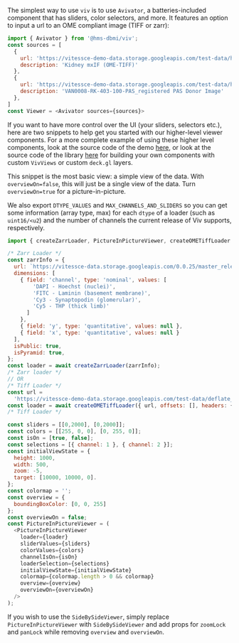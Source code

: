 The simplest way to use `viv` is to use `Avivator`, a batteries-included component that has sliders, color selectors, and more. It features an option to input a url to an OME compliant image (TIFF or zarr):

```javascript
import { Avivator } from '@hms-dbmi/viv';
const sources = [
  {
    url: 'https://vitessce-demo-data.storage.googleapis.com/test-data/hubmap/pyramid_0.0.2/spraggins.ome.tif',
    description: 'Kidney mxIF (OME-TIFF)'
  },
  {
    url: 'https://vitessce-demo-data.storage.googleapis.com/test-data/hubmap/test/VAN0008-RK-403-100-PAS_registered.ome.tif',
    description: 'VAN0008-RK-403-100-PAS_registered PAS Donor Image'
  },
]
const Viewer = <Avivator sources={sources}>
```

If you want to have more control over the UI (your sliders, selectors etc.), here are two snippets to help get you started with our higher-level viewer components. For a more complete example of using these higher level components, look at the source code of the demo [here](https://github.com/hms-dbmi/viv/blob/master/demo/src/App.js), or look at the source code of the library [here](https://github.com/hms-dbmi/viv/tree/master/src) for building your own components with custom `VivViews` or custom `deck.gl` layers.

This snippet is the most basic view: a simple view of the data. With `overviewOn=false`, this will just be a single view of the data. Turn `overviewOn=true` for a picture-in-picture.

We also export `DTYPE_VALUES` and `MAX_CHANNELS_AND_SLIDERS` so you can get some information (array type, max) for each `dtype` of a loader (such as `uint16/<u2`) and the number of channels the current release of Viv supports, respectively.

```javascript
import { createZarrLoader, PictureInPictureViewer, createOMETiffLoader } from '@hms-dbmi/viv';

/* Zarr Loader */
const zarrInfo = {
  url: `https://vitessce-data.storage.googleapis.com/0.0.25/master_release/spraggins/spraggins.mxif.zarr`,
  dimensions: [
    { field: 'channel', type: 'nominal', values: [
        'DAPI - Hoechst (nuclei)',
        'FITC - Laminin (basement membrane)',
        'Cy3 - Synaptopodin (glomerular)',
        'Cy5 - THP (thick limb)'
      ]
    },
    { field: 'y', type: 'quantitative', values: null },
    { field: 'x', type: 'quantitative', values: null }
  ],
  isPublic: true,
  isPyramid: true,
};
const loader = await createZarrLoader(zarrInfo);
/* Zarr loader */
// OR
/* Tiff Loader */
const url =
  'https://vitessce-demo-data.storage.googleapis.com/test-data/deflate_no_legacy/spraggins.bioformats.raw2ometiff.ome.tif';
const loader = await createOMETiffLoader({ url, offsets: [], headers: {} });
/* Tiff Loader */

const sliders = [[0,2000], [0,2000]];
const colors = [[255, 0, 0], [0, 255, 0]];
const isOn = [true, false];
const selections = [{ channel: 1 }, { channel: 2 }];
const initialViewState = {
  height: 1000,
  width: 500,
  zoom: -5,
  target: [10000, 10000, 0].
};
const colormap = '';
const overview = {
  boundingBoxColor: [0, 0, 255]
};
const overviewOn = false;
const PictureInPictureViewer = (
  <PictureInPictureViewer
    loader={loader}
    sliderValues={sliders}
    colorValues={colors}
    channelIsOn={isOn}
    loaderSelection={selections}
    initialViewState={initialViewState}
    colormap={colormap.length > 0 && colormap}
    overview={overview}
    overviewOn={overviewOn}
  />
);
```

If you wish to use the `SideBySideViewer`, simply replace `PictureInPictureViewer` with `SideBySideViewer` and add props for `zoomLock` and `panLock` while removing `overview` and `overviewOn`.
